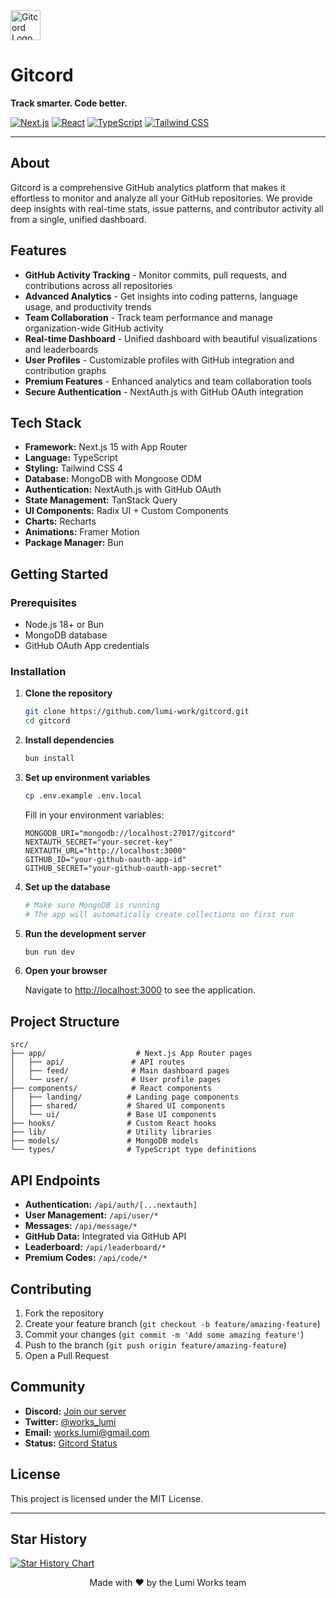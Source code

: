 <div>
    <img src="./public/logo.svg" alt="Gitcord Logo" width="48" height="48">
  <h1>
    Gitcord
  </h1>
  <p><strong>Track smarter. Code better.</strong></p>
  
  [![Next.js](https://img.shields.io/badge/Next.js-15.2.4-black?style=for-the-badge&logo=next.js)](https://nextjs.org/)
  [![React](https://img.shields.io/badge/React-19.0.0-blue?style=for-the-badge&logo=react)](https://reactjs.org/)
  [![TypeScript](https://img.shields.io/badge/TypeScript-5.0-blue?style=for-the-badge&logo=typescript)](https://www.typescriptlang.org/)
  [![Tailwind CSS](https://img.shields.io/badge/Tailwind_CSS-4.0-38B2AC?style=for-the-badge&logo=tailwind-css)](https://tailwindcss.com/)
</div>

---

## About

Gitcord is a comprehensive GitHub analytics platform that makes it effortless to monitor and analyze all your GitHub repositories. We provide deep insights with real-time stats, issue patterns, and contributor activity all from a single, unified dashboard.

## Features

- **GitHub Activity Tracking** - Monitor commits, pull requests, and contributions across all repositories
- **Advanced Analytics** - Get insights into coding patterns, language usage, and productivity trends
- **Team Collaboration** - Track team performance and manage organization-wide GitHub activity
- **Real-time Dashboard** - Unified dashboard with beautiful visualizations and leaderboards
- **User Profiles** - Customizable profiles with GitHub integration and contribution graphs
- **Premium Features** - Enhanced analytics and team collaboration tools
- **Secure Authentication** - NextAuth.js with GitHub OAuth integration

## Tech Stack

- **Framework:** Next.js 15 with App Router
- **Language:** TypeScript
- **Styling:** Tailwind CSS 4
- **Database:** MongoDB with Mongoose ODM
- **Authentication:** NextAuth.js with GitHub OAuth
- **State Management:** TanStack Query
- **UI Components:** Radix UI + Custom Components
- **Charts:** Recharts
- **Animations:** Framer Motion
- **Package Manager:** Bun

## Getting Started

### Prerequisites

- Node.js 18+ or Bun
- MongoDB database
- GitHub OAuth App credentials

### Installation

1. **Clone the repository**

   ```bash
   git clone https://github.com/lumi-work/gitcord.git
   cd gitcord
   ```

2. **Install dependencies**

   ```bash
   bun install
   ```

3. **Set up environment variables**

   ```bash
   cp .env.example .env.local
   ```

   Fill in your environment variables:

   ```env
   MONGODB_URI="mongodb://localhost:27017/gitcord"
   NEXTAUTH_SECRET="your-secret-key"
   NEXTAUTH_URL="http://localhost:3000"
   GITHUB_ID="your-github-oauth-app-id"
   GITHUB_SECRET="your-github-oauth-app-secret"
   ```

4. **Set up the database**

   ```bash
   # Make sure MongoDB is running
   # The app will automatically create collections on first run
   ```

5. **Run the development server**

   ```bash
   bun run dev
   ```

6. **Open your browser**

   Navigate to [http://localhost:3000](http://localhost:3000) to see the application.

## Project Structure

```
src/
├── app/                    # Next.js App Router pages
│   ├── api/               # API routes
│   ├── feed/              # Main dashboard pages
│   └── user/              # User profile pages
├── components/            # React components
│   ├── landing/          # Landing page components
│   ├── shared/           # Shared UI components
│   └── ui/               # Base UI components
├── hooks/                # Custom React hooks
├── lib/                  # Utility libraries
├── models/               # MongoDB models
└── types/                # TypeScript type definitions
```

## API Endpoints

- **Authentication:** `/api/auth/[...nextauth]`
- **User Management:** `/api/user/*`
- **Messages:** `/api/message/*`
- **GitHub Data:** Integrated via GitHub API
- **Leaderboard:** `/api/leaderboard/*`
- **Premium Codes:** `/api/code/*`

## Contributing

1. Fork the repository
2. Create your feature branch (`git checkout -b feature/amazing-feature`)
3. Commit your changes (`git commit -m 'Add some amazing feature'`)
4. Push to the branch (`git push origin feature/amazing-feature`)
5. Open a Pull Request

## Community

- **Discord:** [Join our server](https://discord.gg/8w4yKtBEy2)
- **Twitter:** [@works_lumi](https://x.com/works_lumi)
- **Email:** works.lumi@gmail.com
- **Status:** [Gitcord Status](https://gitcord.betteruptime.com)

## License

This project is licensed under the MIT License.

---

## Star History

[![Star History Chart](https://api.star-history.com/svg?repos=trygitcord/gitcord&type=Date)](https://www.star-history.com/#trygitcord/gitcord&Date)

<div align="center">
  <p>Made with ❤️ by the Lumi Works team</p>
</div>

